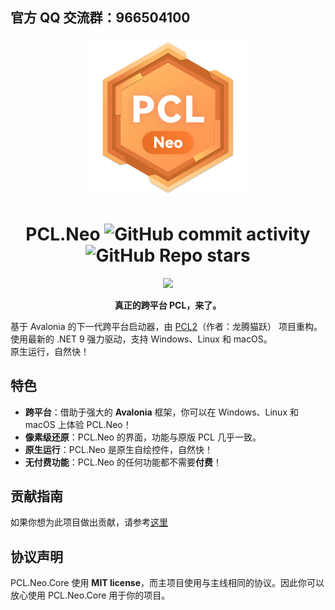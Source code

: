 ## 官方 QQ 交流群：966504100

<div align=center>

<img alt="Logo" src="/Icon.svg" width="256">

# PCL.Neo ![GitHub commit activity](https://img.shields.io/github/commit-activity/t/PCL-Community/PCL.Neo) ![GitHub Repo stars](https://img.shields.io/github/stars/PCL-Community/PCL.Neo)

[![](https://hits.zkitefly.eu.org/?tag=https://github.com/PCL-Community/PCL.Neo)](https://hits.zkitefly.eu.org/?tag=https://github.com/PCL-Community/PCL.Neo&web=true)

**真正的跨平台 PCL，来了。**

</div>

基于 Avalonia 的下一代跨平台启动器，由 [PCL2](https://github.com/Meloong-Git/PCL)（作者：龙腾猫跃） 项目重构。\
使用最新的 .NET 9 强力驱动，支持 Windows、Linux 和 macOS。\
原生运行，自然快！

## 特色
- **跨平台**：借助于强大的 **Avalonia** 框架，你可以在 Windows、Linux 和 macOS 上体验 PCL.Neo！
- **像素级还原**：PCL.Neo 的界面，功能与原版 PCL 几乎一致。
- **原生运行**：PCL.Neo 是原生自绘控件，自然快！
- **无付费功能**：PCL.Neo 的任何功能都不需要**付费**！

## 贡献指南
如果你想为此项目做出贡献，请参考[这里](docs/pcl_neo_contribution_guide.md)

## 协议声明
PCL.Neo.Core 使用 **MIT license**，而主项目使用与主线相同的协议。因此你可以放心使用 PCL.Neo.Core 用于你的项目。
